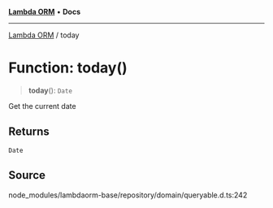 [**Lambda ORM**](../README.md) • **Docs**

***

[Lambda ORM](../README.md) / today

# Function: today()

> **today**(): `Date`

Get the current date

## Returns

`Date`

## Source

node\_modules/lambdaorm-base/repository/domain/queryable.d.ts:242
